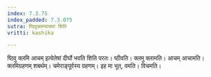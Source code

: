 ```yaml
---
index: 7.3.75
index_padded: 7.3.075
sutra: ष्ठिवुक्लम्याचमां शिति
vritti: kashika

---
```

ष्ठिवु क्लमि आचम् इत्येतेषां दीर्घो भवति शिति परतः। ष्ठीवति। क्लमु क्लामति। आचम् आचामति। क्लमिग्रहणम् शबर्थम्। चमेराङ्पूर्वस्य ग्रहणम्। इह मा भूत्, वमति। विचमति।